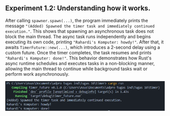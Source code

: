 ## Experiment 1.2: Understanding how it works.

After calling `spawner.spawn(...)`, the program immediately prints the message `"(Added) Spawned the timer task and immediately continued execution."`. This shows that spawning an asynchronous task does not block the main thread. The async task runs independently and begins executing its own code, printing `"Rahardi's Komputer: howdy!"`. After that, it awaits `TimerFuture::new(...)`, which introduces a 2-second delay using a custom future. Once the timer completes, the task resumes and prints `"Rahardi's Komputer: done!"`. This behavior demonstrates how Rust's async runtime schedules and executes tasks in a non-blocking manner, allowing the main thread to continue while background tasks wait or perform work asynchronously.

![Timer output screenshot](asset\timer.png)
